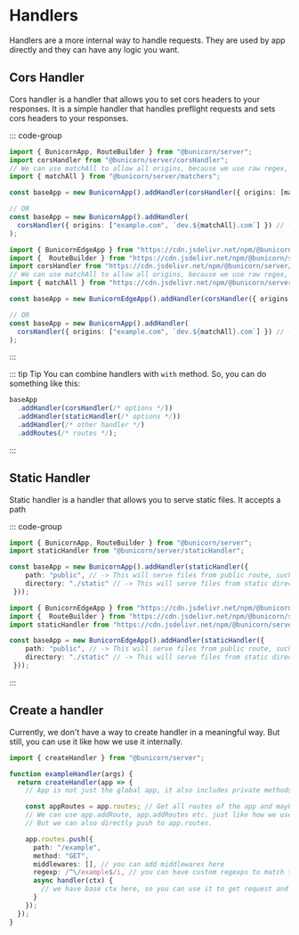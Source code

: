 # Handlers

Handlers are a more internal way to handle requests. They are used by app directly and they can have any logic you want.

## Cors Handler

Cors handler is a handler that allows you to set cors headers to your responses. It is a simple handler that handles preflight requests and sets cors headers to your responses.

::: code-group

```ts [bun/node]
import { BunicornApp, RouteBuilder } from "@bunicorn/server";
import corsHandler from "@bunicorn/server/corsHandler";
// We can use matchAll to allow all origins, because we use raw regex, we can't just use "*", instead we use ".*"
import { matchAll } from "@bunicorn/server/matchers";

const baseApp = new BunicornApp().addHandler(corsHandler({ origins: [matchAll] }));

// OR
const baseApp = new BunicornApp().addHandler(
  corsHandler({ origins: ["example.com", `dev.${matchAll}.com`] }) // -> Accepts example.com and all dev.*.com
);
```

```ts [deno]
import { BunicornEdgeApp } from "https://cdn.jsdelivr.net/npm/@bunicorn/server/src/app/edgeApp.ts";
import {  RouteBuilder } from "https://cdn.jsdelivr.net/npm/@bunicorn/server/src/index.ts";
import corsHandler from "https://cdn.jsdelivr.net/npm/@bunicorn/server/src/handlers/cors.ts";
// We can use matchAll to allow all origins, because we use raw regex, we can't just use "*", instead we use ".*"
import { matchAll } from "https://cdn.jsdelivr.net/npm/@bunicorn/server/src/matchers/constants.ts";

const baseApp = new BunicornEdgeApp().addHandler(corsHandler({ origins: [matchAll] }));

// OR
const baseApp = new BunicornApp().addHandler(
  corsHandler({ origins: ["example.com", `dev.${matchAll}.com`] }) // -> Accepts example.com and all dev.*.com
);
```

:::

::: tip Tip
You can combine handlers with `with` method.
So, you can do something like this:

```ts
baseApp
  .addHandler(corsHandler(/* options */))
  .addHandler(staticHandler(/* options */))
  .addHandler(/* other handler */)
  .addRoutes(/* routes */);
```

:::

## Static Handler

Static handler is a handler that allows you to serve static files. It accepts a path

::: code-group

```ts [bun/node]
import { BunicornApp, RouteBuilder } from "@bunicorn/server";
import staticHandler from "@bunicorn/server/staticHandler";

const baseApp = new BunicornApp().addHandler(staticHandler({
    path: "public", // -> This will serve files from public route, such as example.com/public/a.png
    directory: "./static" // -> This will serve files from static directory, so, a request to example.com/a.png will be served from ./static/a.png
 }));
```

```ts [deno]
import { BunicornEdgeApp } from "https://cdn.jsdelivr.net/npm/@bunicorn/server/src/app/edgeApp.ts";
import {  RouteBuilder } from "https://cdn.jsdelivr.net/npm/@bunicorn/server/src/index.ts";
import staticHandler from "https://cdn.jsdelivr.net/npm/@bunicorn/server/src/handlers/static.ts";

const baseApp = new BunicornEdgeApp().addHandler(staticHandler({
    path: "public", // -> This will serve files from public route, such as example.com/public/a.png
    directory: "./static" // -> This will serve files from static directory, so, a request to example.com/a.png will be served from ./static/a.png
 }));
```

:::

## Create a handler

Currently, we don't have a way to create handler in a meaningful way. But still, you can use it like how we use it internally.

```ts
import { createHandler } from "@bunicorn/server";

function exampleHandler(args) {
  return createHandler(app => {
    // App is not just the global app, it also includes private methods and properties.

    const appRoutes = app.routes; // Get all routes of the app and maybe update them
    // We can use app.addRoute, app.addRoutes etc. just like how we use it in the app.
    // But we can also directly push to app.routes.

    app.routes.push({
      path: "/example",
      method: "GET",
      middlewares: [], // you can add middlewares here
      regexp: /^\/example$/i, // you can have custom regexps to match the route,
      async handler(ctx) {
        // we have base ctx here, so you can use it to get request and response
      }
    });
  });
}
```

